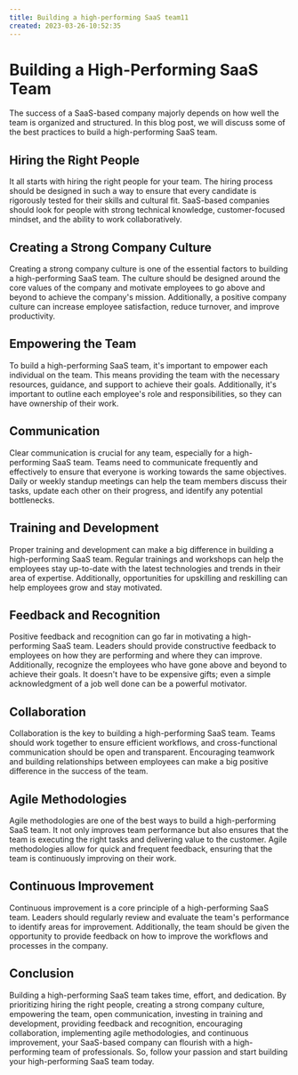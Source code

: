 ```yaml
---
title: Building a high-performing SaaS team11
created: 2023-03-26-10:52:35
---
```


# Building a High-Performing SaaS Team

The success of a SaaS-based company majorly depends on how well the team is organized and structured. In this blog post, we will discuss some of the best practices to build a high-performing SaaS team. 

## Hiring the Right People
It all starts with hiring the right people for your team. The hiring process should be designed in such a way to ensure that every candidate is rigorously tested for their skills and cultural fit. SaaS-based companies should look for people with strong technical knowledge, customer-focused mindset, and the ability to work collaboratively. 

## Creating a Strong Company Culture
Creating a strong company culture is one of the essential factors to building a high-performing SaaS team. The culture should be designed around the core values of the company and motivate employees to go above and beyond to achieve the company's mission. Additionally, a positive company culture can increase employee satisfaction, reduce turnover, and improve productivity.

## Empowering the Team
To build a high-performing SaaS team, it's important to empower each individual on the team. This means providing the team with the necessary resources, guidance, and support to achieve their goals. Additionally, it's important to outline each employee's role and responsibilities, so they can have ownership of their work.

## Communication
Clear communication is crucial for any team, especially for a high-performing SaaS team. Teams need to communicate frequently and effectively to ensure that everyone is working towards the same objectives. Daily or weekly standup meetings can help the team members discuss their tasks, update each other on their progress, and identify any potential bottlenecks.

## Training and Development
Proper training and development can make a big difference in building a high-performing SaaS team. Regular trainings and workshops can help the employees stay up-to-date with the latest technologies and trends in their area of expertise. Additionally, opportunities for upskilling and reskilling can help employees grow and stay motivated.

## Feedback and Recognition
Positive feedback and recognition can go far in motivating a high-performing SaaS team. Leaders should provide constructive feedback to employees on how they are performing and where they can improve. Additionally, recognize the employees who have gone above and beyond to achieve their goals. It doesn't have to be expensive gifts; even a simple acknowledgment of a job well done can be a powerful motivator.

## Collaboration
Collaboration is the key to building a high-performing SaaS team. Teams should work together to ensure efficient workflows, and cross-functional communication should be open and transparent. Encouraging teamwork and building relationships between employees can make a big positive difference in the success of the team.

## Agile Methodologies
Agile methodologies are one of the best ways to build a high-performing SaaS team. It not only improves team performance but also ensures that the team is executing the right tasks and delivering value to the customer. Agile methodologies allow for quick and frequent feedback, ensuring that the team is continuously improving on their work.

## Continuous Improvement
Continuous improvement is a core principle of a high-performing SaaS team. Leaders should regularly review and evaluate the team's performance to identify areas for improvement. Additionally, the team should be given the opportunity to provide feedback on how to improve the workflows and processes in the company.

## Conclusion
Building a high-performing SaaS team takes time, effort, and dedication. By prioritizing hiring the right people, creating a strong company culture, empowering the team, open communication, investing in training and development, providing feedback and recognition, encouraging collaboration, implementing agile methodologies, and continuous improvement, your SaaS-based company can flourish with a high-performing team of professionals.  So, follow your passion and start building your high-performing SaaS team today.
